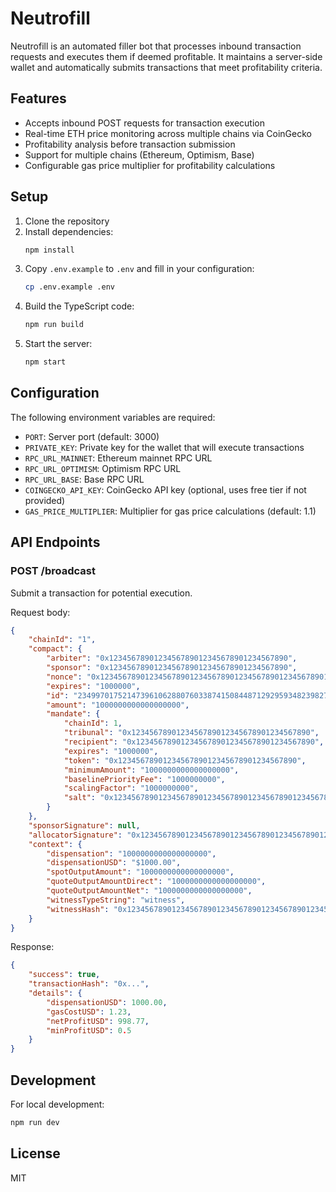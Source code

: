 # Neutrofill

Neutrofill is an automated filler bot that processes inbound transaction requests and executes them if deemed profitable. It maintains a server-side wallet and automatically submits transactions that meet profitability criteria.

## Features

- Accepts inbound POST requests for transaction execution
- Real-time ETH price monitoring across multiple chains via CoinGecko
- Profitability analysis before transaction submission
- Support for multiple chains (Ethereum, Optimism, Base)
- Configurable gas price multiplier for profitability calculations

## Setup

1. Clone the repository
2. Install dependencies:
   ```bash
   npm install
   ```
3. Copy `.env.example` to `.env` and fill in your configuration:
   ```bash
   cp .env.example .env
   ```
4. Build the TypeScript code:
   ```bash
   npm run build
   ```
5. Start the server:
   ```bash
   npm start
   ```

## Configuration

The following environment variables are required:

- `PORT`: Server port (default: 3000)
- `PRIVATE_KEY`: Private key for the wallet that will execute transactions
- `RPC_URL_MAINNET`: Ethereum mainnet RPC URL
- `RPC_URL_OPTIMISM`: Optimism RPC URL
- `RPC_URL_BASE`: Base RPC URL
- `COINGECKO_API_KEY`: CoinGecko API key (optional, uses free tier if not provided)
- `GAS_PRICE_MULTIPLIER`: Multiplier for gas price calculations (default: 1.1)

## API Endpoints

### POST /broadcast

Submit a transaction for potential execution.

Request body:
```json
{
    "chainId": "1",
    "compact": {
        "arbiter": "0x1234567890123456789012345678901234567890",
        "sponsor": "0x1234567890123456789012345678901234567890",
        "nonce": "0x1234567890123456789012345678901234567890123456789012345678901234",
        "expires": "1000000",
        "id": "23499701752147396106288076033874150844871292959348239827687418423535067463557",
        "amount": "1000000000000000000",
        "mandate": {
            "chainId": 1,
            "tribunal": "0x1234567890123456789012345678901234567890",
            "recipient": "0x1234567890123456789012345678901234567890",
            "expires": "1000000",
            "token": "0x1234567890123456789012345678901234567890",
            "minimumAmount": "1000000000000000000",
            "baselinePriorityFee": "1000000000",
            "scalingFactor": "1000000000",
            "salt": "0x1234567890123456789012345678901234567890123456789012345678901234"
        }
    },
    "sponsorSignature": null,
    "allocatorSignature": "0x1234567890123456789012345678901234567890123456789012345678901234123456789012345678901234567890123456789012345678901234567890123456",
    "context": {
        "dispensation": "1000000000000000000",
        "dispensationUSD": "$1000.00",
        "spotOutputAmount": "1000000000000000000",
        "quoteOutputAmountDirect": "1000000000000000000",
        "quoteOutputAmountNet": "1000000000000000000",
        "witnessTypeString": "witness",
        "witnessHash": "0x1234567890123456789012345678901234567890123456789012345678901234"
    }
}
```

Response:
```json
{
    "success": true,
    "transactionHash": "0x...",
    "details": {
        "dispensationUSD": 1000.00,
        "gasCostUSD": 1.23,
        "netProfitUSD": 998.77,
        "minProfitUSD": 0.5
    }
}
```

## Development

For local development:
```bash
npm run dev
```

## License

MIT
